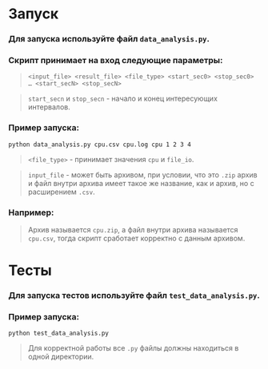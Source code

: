 # Запуск
### Для запуска используйте файл `data_analysis.py`.

### Скрипт принимает на вход следующие параметры:

>`<input_file> <result_file> <file_type> <start_sec0> <stop_sec0> … <start_secN> <stop_secN>`

>`start_secn` и `stop_secn`  -  начало и конец интересующих интервалов.

### Пример запуска:

```
python data_analysis.py cpu.csv cpu.log cpu 1 2 3 4
```

>`<file_type>` - принимает значения `cpu` и `file_io`.

>`input_file` - может быть архивом, при условии, что это `.zip` архив и файл внутри архива имеет такое же название, как и архив, но с расширением `.csv`.

### Например:

>Архив называется `cpu.zip`, а файл внутри архива называется `cpu.csv`, тогда скрипт сработает корректно с данным архивом.

# Тесты
### Для запуска тестов используйте файл `test_data_analysis.py`.

### Пример запуска:

```
python test_data_analysis.py
```

>Для корректной работы все `.py` файлы должны находиться в одной директории.
